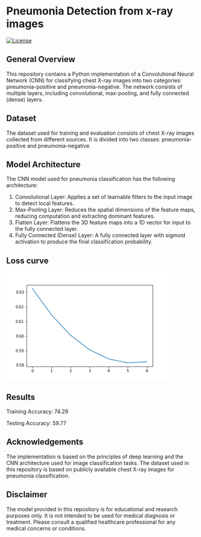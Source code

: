 # Pneumonia Detection from x-ray images
[![License](https://img.shields.io/badge/license-MIT-blue.svg)](LICENSE)


## General Overview
This repository contains a Python implementation of a Convolutional Neural Network (CNN) for classifying chest X-ray images into two categories: pneumonia-positive and pneumonia-negative. The network consists of multiple layers, including convolutional, max-pooling, and fully connected (dense) layers.

## Dataset
The dataset used for training and evaluation consists of chest X-ray images collected from different sources. It is divided into two classes: pneumonia-positive and pneumonia-negative.

## Model Architecture
The CNN model used for pneumonia classification has the following architecture:

1. Convolutional Layer: Applies a set of learnable filters to the input image to detect local features.
2. Max-Pooling Layer: Reduces the spatial dimensions of the feature maps, reducing computation and extracting dominant features.
3. Flatten Layer: Flattens the 3D feature maps into a 1D vector for input to the fully connected layer.
4. Fully Connected (Dense) Layer: A fully connected layer with sigmoid activation to produce the final classification probability.

## Loss curve
![alt text](images/loss.png)

## Results

Training Accuracy: 74.29

Testing Accuracy: 59.77


## Acknowledgements
The implementation is based on the principles of deep learning and the CNN architecture used for image classification tasks. The dataset used in this repository is based on publicly available chest X-ray images for pneumonia classification.

## Disclaimer
The model provided in this repository is for educational and research purposes only. It is not intended to be used for medical diagnosis or treatment. Please consult a qualified healthcare professional for any medical concerns or conditions.




